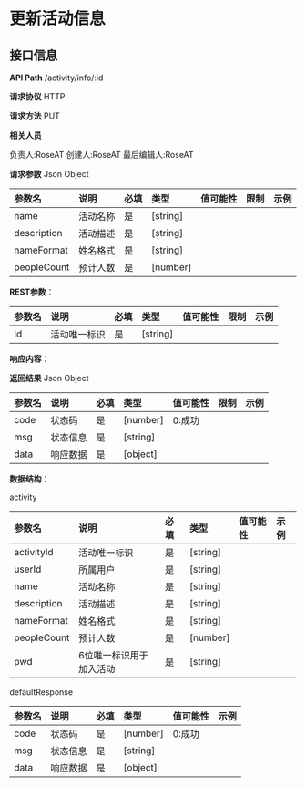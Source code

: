 # 更新活动信息
## 接口信息

**API Path**
/activity/info/:id

**请求协议**
HTTP

**请求方法**
PUT

**相关人员**

负责人:RoseAT
创建人:RoseAT
最后编辑人:RoseAT


**请求参数**
Json
Object

| 参数名 | 说明 | 必填 | 类型 | 值可能性 |  限制 | 示例 |
| :------------ | :------------ | :------------ | :------------ | :------------ | :------------ | :------------ |
|name|活动名称|是|[string]| | |
|description|活动描述|是|[string]| | |
|nameFormat|姓名格式|是|[string]| | |
|peopleCount|预计人数|是|[number]| | |

**REST参数**：

| 参数名  | 说明 | 必填 | 类型 | 值可能性 | 限制 | 示例 |
| :------------ | :------------ | :------------ | :------------ | :------------ | :------------ | :------------ |
|id|活动唯一标识|是|[string]| || |
**响应内容**：

**返回结果**
Json
Object

| 参数名  | 说明 | 必填 | 类型 | 值可能性 | 限制 | 示例 |
| :------------ | :------------ | :------------ | :------------ | :------------ | :------------ | :------------ |
|code|状态码|是|[number]|0:成功|| |
|msg|状态信息|是|[string]| || |
|data|响应数据|是|[object]| || |

**数据结构**：

activity

| 参数名  | 说明 | 必填 | 类型 | 值可能性 | 示例 |
| :------------ | :------------ | :------------ | :------------ | :------------ | :------------ |
|activityId|活动唯一标识|是|[string]|||
|userId|所属用户|是|[string]|||
|name|活动名称|是|[string]|||
|description|活动描述|是|[string]|||
|nameFormat|姓名格式|是|[string]|||
|peopleCount|预计人数|是|[number]|||
|pwd|6位唯一标识用于加入活动|是|[string]|||

defaultResponse

| 参数名  | 说明 | 必填 | 类型 | 值可能性 | 示例 |
| :------------ | :------------ | :------------ | :------------ | :------------ | :------------ |
|code|状态码|是|[number]|0:成功||
|msg|状态信息|是|[string]|||
|data|响应数据|是|[object]|||
